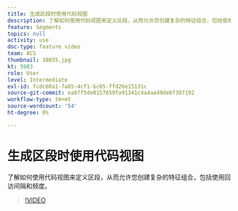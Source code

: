 ```yaml
---
title: 生成区段时使用代码视图
description: 了解如何使用代码视图来定义区段，从而允许您创建复杂的特征组合，包括使用回访间隔和频度。
feature: Segments
topics: null
activity: use
doc-type: feature video
team: ACS
thumbnail: 38035.jpg
kt: 5983
role: User
level: Intermediate
exl-id: fcdc60a1-7a85-4cf1-bc65-ffd26e15131c
source-git-commit: ea8ff5de0157659fa91341c4a4aa49de6f397192
workflow-type: tm+mt
source-wordcount: '54'
ht-degree: 0%

---
```


# 生成区段时使用代码视图

了解如何使用代码视图来定义区段，从而允许您创建复杂的特征组合，包括使用回访间隔和频度。

>[!VIDEO](https://video.tv.adobe.com/v/38035/?quality=12&learn=on)
